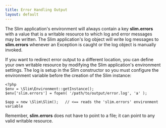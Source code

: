 ```yaml
---
title: Error Handling Output
layout: default
---
```


The Slim application's environment will always contain a key **slim.errors** with a value that is a writable
resource to which log and error messages may be written. The Slim application's log object will write log messages
to **slim.errors** whenever an Exception is caught or the log object is manually invoked.

If you want to redirect error output to a different location, you can define your own writable resource by
modifying the Slim application's environment settings. The log is setup in the Slim constructor so you must configure the environment variable before the creation of the Slim instance:

    <?php
    $env = \Slim\Environment::getInstance();
    $env['slim.errors'] = fopen( '/path/to/output/error.log', 'a' );

    $app = new \Slim\Slim();   // <== reads the 'slim.errors' environment variable

Remember, **slim.errors** does not have to point to a file; it can point to any valid writable resource.
